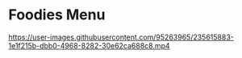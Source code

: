 # Foodies Menu

https://user-images.githubusercontent.com/95263965/235615883-1e1f215b-dbb0-4968-8282-30e62ca688c8.mp4

